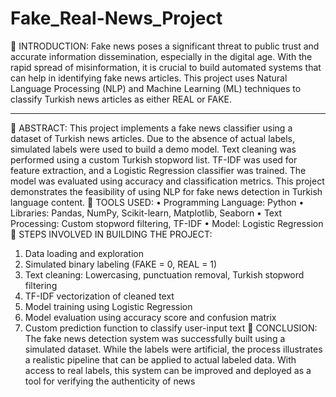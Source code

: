 # Fake_Real-News_Project
🔹 INTRODUCTION:
Fake news poses a significant threat to public trust and accurate information dissemination, especially in the digital age. With the rapid spread of misinformation, it is crucial to build automated systems that can help in identifying fake news articles. This project uses Natural Language Processing (NLP) and Machine Learning (ML) techniques to classify Turkish news articles as either REAL or FAKE.
________________________________________
🔹 ABSTRACT:
This project implements a fake news classifier using a dataset of Turkish news articles. Due to the absence of actual labels, simulated labels were used to build a demo model. Text cleaning was performed using a custom Turkish stopword list. TF-IDF was used for feature extraction, and a Logistic Regression classifier was trained. The model was evaluated using accuracy and classification metrics. This project demonstrates the feasibility of using NLP for fake news detection in Turkish language content.
🔹 TOOLS USED:
•	Programming Language: Python
•	Libraries: Pandas, NumPy, Scikit-learn, Matplotlib, Seaborn
•	Text Processing: Custom stopword filtering, TF-IDF
•	Model: Logistic Regression
🔹 STEPS INVOLVED IN BUILDING THE PROJECT:
1.	Data loading and exploration
2.	Simulated binary labeling (FAKE = 0, REAL = 1)
3.	Text cleaning: Lowercasing, punctuation removal, Turkish stopword filtering
4.	TF-IDF vectorization of cleaned text
5.	Model training using Logistic Regression
6.	Model evaluation using accuracy score and confusion matrix
7.	Custom prediction function to classify user-input text
🔹 CONCLUSION:
The fake news detection system was successfully built using a simulated dataset. While the labels were artificial, the process illustrates a realistic pipeline that can be applied to actual labeled data. With access to real labels, this system can be improved and deployed as a tool for verifying the authenticity of news 
